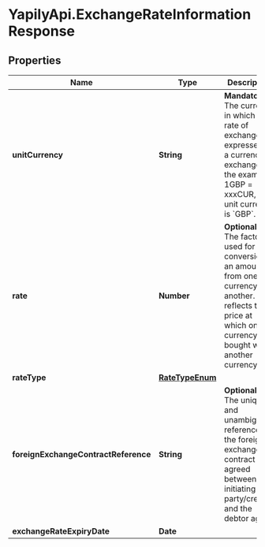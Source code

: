 # YapilyApi.ExchangeRateInformationResponse

## Properties

Name | Type | Description | Notes
------------ | ------------- | ------------- | -------------
**unitCurrency** | **String** | __Mandatory__. The currency in which the rate of exchange is expressed in a currency exchange. In the example 1GBP &#x3D; xxxCUR, the unit currency is &#x60;GBP&#x60;. | 
**rate** | **Number** | __Optional__. The factor used for conversion of an amount from one currency to another. This reflects the price at which one currency was bought with another currency. | [optional] 
**rateType** | [**RateTypeEnum**](RateTypeEnum.md) |  | 
**foreignExchangeContractReference** | **String** | __Optional__. The unique and unambiguous reference to the foreign exchange contract agreed between the initiating party/creditor and the debtor agent. | [optional] 
**exchangeRateExpiryDate** | **Date** |  | [optional] 


